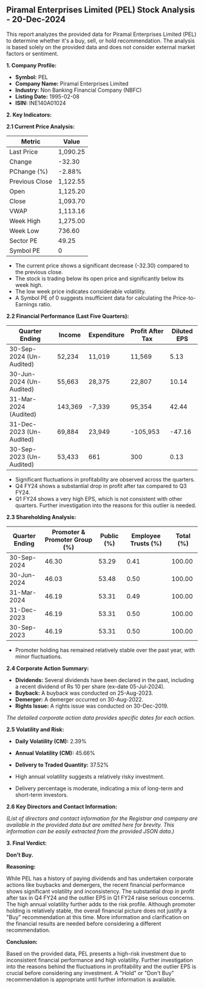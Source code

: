 ## Piramal Enterprises Limited (PEL) Stock Analysis - 20-Dec-2024

This report analyzes the provided data for Piramal Enterprises Limited (PEL) to determine whether it's a buy, sell, or hold recommendation.  The analysis is based solely on the provided data and does not consider external market factors or sentiment.

**1. Company Profile:**

* **Symbol:** PEL
* **Company Name:** Piramal Enterprises Limited
* **Industry:** Non Banking Financial Company (NBFC)
* **Listing Date:** 1995-02-08
* **ISIN:** INE140A01024


**2. Key Indicators:**

**2.1 Current Price Analysis:**

| Metric             | Value      |
|----------------------|------------|
| Last Price          | 1,090.25   |
| Change              | -32.30     |
| PChange (%)         | -2.88%     |
| Previous Close      | 1,122.55   |
| Open                | 1,125.20   |
| Close               | 1,093.70   |
| VWAP                | 1,113.16   |
| Week High           | 1,275.00   |
| Week Low            | 736.60     |
| Sector PE           | 49.25      |
| Symbol PE           | 0          |


* The current price shows a significant decrease (-32.30) compared to the previous close.
* The stock is trading below its open price and significantly below its week high.
* The low week price indicates considerable volatility.
* A Symbol PE of 0 suggests insufficient data for calculating the Price-to-Earnings ratio.


**2.2 Financial Performance (Last Five Quarters):**

| Quarter Ending     | Income      | Expenditure | Profit After Tax | Diluted EPS |
|----------------------|-------------|-------------|-----------------|-------------|
| 30-Sep-2024 (Un-Audited) | 52,234      | 11,019      | 11,569          | 5.13        |
| 30-Jun-2024 (Un-Audited) | 55,663      | 28,375      | 22,807          | 10.14       |
| 31-Mar-2024 (Audited)   | 143,369     | -7,339      | 95,354          | 42.44       |
| 31-Dec-2023 (Un-Audited) | 69,884      | 23,949      | -105,953        | -47.16      |
| 30-Sep-2023 (Un-Audited) | 53,433      | 661         | 300             | 0.13        |

* Significant fluctuations in profitability are observed across the quarters.
* Q4 FY24 shows a substantial drop in profit after tax compared to Q3 FY24.
* Q1 FY24 shows a very high EPS, which is not consistent with other quarters.  Further investigation into the reasons for this outlier is needed.


**2.3 Shareholding Analysis:**

| Quarter Ending     | Promoter & Promoter Group (%) | Public (%) | Employee Trusts (%) | Total (%) |
|----------------------|-----------------------------|------------|--------------------|-----------|
| 30-Sep-2024         | 46.30                        | 53.29      | 0.41               | 100.00    |
| 30-Jun-2024         | 46.03                        | 53.48      | 0.50               | 100.00    |
| 31-Mar-2024         | 46.19                        | 53.31      | 0.49               | 100.00    |
| 31-Dec-2023         | 46.19                        | 53.31      | 0.50               | 100.00    |
| 30-Sep-2023         | 46.19                        | 53.31      | 0.50               | 100.00    |

* Promoter holding has remained relatively stable over the past year, with minor fluctuations.


**2.4 Corporate Action Summary:**

* **Dividends:**  Several dividends have been declared in the past, including a recent dividend of Rs 10 per share (ex-date 05-Jul-2024).
* **Buyback:** A buyback was conducted on 25-Aug-2023.
* **Demerger:** A demerger occurred on 30-Aug-2022.
* **Rights Issue:** A rights issue was conducted on 30-Dec-2019.

*The detailed corporate action data provides specific dates for each action.*


**2.5 Volatility and Risk:**

* **Daily Volatility (CM):** 2.39%
* **Annual Volatility (CM):** 45.66%
* **Delivery to Traded Quantity:** 37.52%

* High annual volatility suggests a relatively risky investment.
* Delivery percentage is moderate, indicating a mix of long-term and short-term investors.


**2.6 Key Directors and Contact Information:**

*(List of directors and contact information for the Registrar and company are available in the provided data but are omitted here for brevity.  This information can be easily extracted from the provided JSON data.)*


**3. Final Verdict:**

**Don't Buy.**

**Reasoning:**

While PEL has a history of paying dividends and has undertaken corporate actions like buybacks and demergers, the recent financial performance shows significant volatility and inconsistency. The substantial drop in profit after tax in Q4 FY24 and the outlier EPS in Q1 FY24 raise serious concerns.  The high annual volatility further adds to the risk profile.  Although promoter holding is relatively stable, the overall financial picture does not justify a "Buy" recommendation at this time.  More information and clarification on the financial results are needed before considering a different recommendation.

**Conclusion:**

Based on the provided data, PEL presents a high-risk investment due to inconsistent financial performance and high volatility.  Further investigation into the reasons behind the fluctuations in profitability and the outlier EPS is crucial before considering any investment.  A "Hold" or "Don't Buy" recommendation is appropriate until further information is available.
